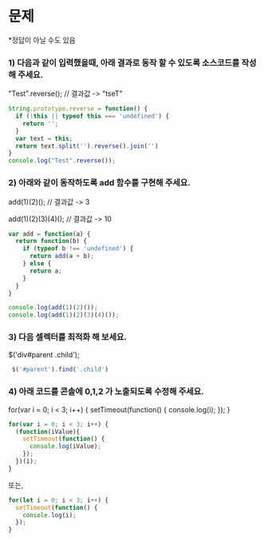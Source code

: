 # 문제

*정답이 아닐 수도 있음

### 1) 다음과 같이 입력했을때, 아래 결과로 동작 할 수 있도록 소스코드를 작성해 주세요.
"Test".reverse(); // 결과값 -> "tseT"

```javascript
String.prototype.reverse = function() {
  if (!this || typeof this === 'undefined') {
    return '';
  }
  var text = this;
  return text.split('').reverse().join('')
}
console.log("Test".reverse());
```



### 2) 아래와 같이 동작하도록 add 함수를 구현해 주세요.
add(1)(2)(); // 결과값 -> 3

add(1)(2)(3)(4)(); // 결과값 -> 10

```javascript
var add = function(a) {
  return function(b) {
    if (typeof b !== 'undefined') {
      return add(a + b);
    } else {
      return a;
    }
  }
}

console.log(add(1)(2)());
console.log(add(1)(2)(3)(4)());
```


### 3) 다음 셀렉터를 최적화 해 보세요.
$('div#parent .child');

```javascript
 $('#parent').find('.child')
```


### 4) 아래 코드를 콘솔에 0,1,2 가 노출되도록 수정해 주세요.
for(var i = 0; i < 3; i++) {
  setTimeout(function() {
    console.log(i);
  });
}

```javascript
for(var i = 0; i < 3; i++) {
  (function(iValue){
    setTimeout(function() {
      console.log(iValue);
    });
  })(i);
}
```
또는,
```javascript
for(let i = 0; i < 3; i++) {
  setTimeout(function() {
    console.log(i);
  });
}
```
